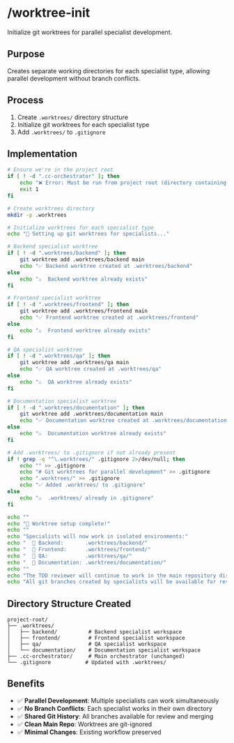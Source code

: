 # /worktree-init

Initialize git worktrees for parallel specialist development.

## Purpose
Creates separate working directories for each specialist type, allowing parallel development without branch conflicts.

## Process
1. Create `.worktrees/` directory structure
2. Initialize git worktrees for each specialist type
3. Add `.worktrees/` to `.gitignore`

## Implementation

```bash
# Ensure we're in the project root
if [ ! -d ".cc-orchestrator" ]; then
    echo "❌ Error: Must be run from project root (directory containing .cc-orchestrator)"
    exit 1
fi

# Create worktrees directory
mkdir -p .worktrees

# Initialize worktrees for each specialist type
echo "🔧 Setting up git worktrees for specialists..."

# Backend specialist worktree
if [ ! -d ".worktrees/backend" ]; then
    git worktree add .worktrees/backend main
    echo "✅ Backend worktree created at .worktrees/backend"
else
    echo "⚠️  Backend worktree already exists"
fi

# Frontend specialist worktree  
if [ ! -d ".worktrees/frontend" ]; then
    git worktree add .worktrees/frontend main
    echo "✅ Frontend worktree created at .worktrees/frontend"
else
    echo "⚠️  Frontend worktree already exists"
fi

# QA specialist worktree
if [ ! -d ".worktrees/qa" ]; then
    git worktree add .worktrees/qa main
    echo "✅ QA worktree created at .worktrees/qa"
else
    echo "⚠️  QA worktree already exists"
fi

# Documentation specialist worktree
if [ ! -d ".worktrees/documentation" ]; then
    git worktree add .worktrees/documentation main
    echo "✅ Documentation worktree created at .worktrees/documentation"
else
    echo "⚠️  Documentation worktree already exists"
fi

# Add .worktrees/ to .gitignore if not already present
if ! grep -q "^\.worktrees/" .gitignore 2>/dev/null; then
    echo "" >> .gitignore
    echo "# Git worktrees for parallel development" >> .gitignore
    echo ".worktrees/" >> .gitignore
    echo "✅ Added .worktrees/ to .gitignore"
else
    echo "⚠️  .worktrees/ already in .gitignore"
fi

echo ""
echo "🎉 Worktree setup complete!"
echo ""
echo "Specialists will now work in isolated environments:"
echo "  📂 Backend:       .worktrees/backend/"
echo "  📂 Frontend:      .worktrees/frontend/" 
echo "  📂 QA:            .worktrees/qa/"
echo "  📂 Documentation: .worktrees/documentation/"
echo ""
echo "The TDD reviewer will continue to work in the main repository directory."
echo "All git branches created by specialists will be available for review and merging."
```

## Directory Structure Created
```
project-root/
├── .worktrees/
│   ├── backend/          # Backend specialist workspace
│   ├── frontend/         # Frontend specialist workspace  
│   ├── qa/               # QA specialist workspace
│   └── documentation/    # Documentation specialist workspace
├── .cc-orchestrator/     # Main orchestrator (unchanged)
└── .gitignore           # Updated with .worktrees/
```

## Benefits
- ✅ **Parallel Development**: Multiple specialists can work simultaneously
- ✅ **No Branch Conflicts**: Each specialist works in their own directory
- ✅ **Shared Git History**: All branches available for review and merging
- ✅ **Clean Main Repo**: Worktrees are git-ignored
- ✅ **Minimal Changes**: Existing workflow preserved